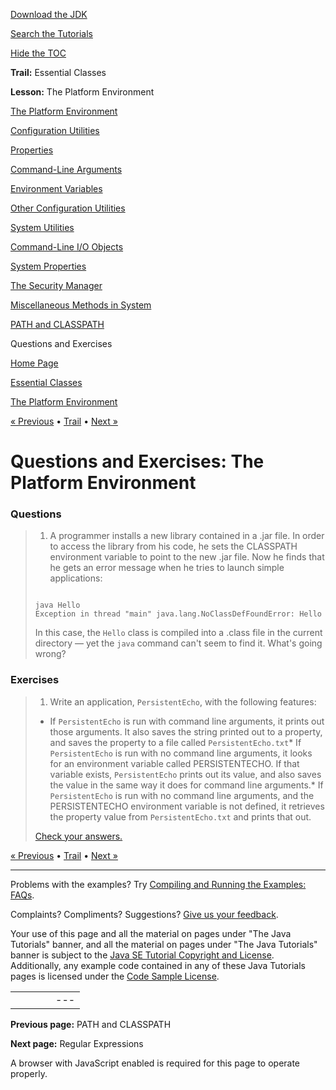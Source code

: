 [Download
the JDK](http://java.sun.com/javase/6/download.jsp)
  
[Search the
Tutorials](../../../search.html)
  
[Hide the TOC](javascript:toggleLeft())

**Trail:** Essential Classes
  
**Lesson:** The Platform Environment

[The Platform Environment](../index.html)

[Configuration Utilities](../config.html)

[Properties](../properties.html)

[Command-Line Arguments](../cmdLineArgs.html)

[Environment Variables](../env.html)

[Other Configuration Utilities](../other.html)

[System Utilities](../system.html)

[Command-Line I/O Objects](../cl.html)

[System Properties](../sysprop.html)

[The Security Manager](../security.html)

[Miscellaneous Methods in System](../sysmisc.html)

[PATH and CLASSPATH](../paths.html)

Questions and Exercises

[Home Page](../../../index.html)
>
[Essential Classes](../../index.html)
>
[The Platform Environment](../index.html)

[« Previous](../paths.html) • [Trail](../../TOC.html) • [Next »](../../regex/index.html)

# Questions and Exercises: The Platform Environment

### Questions

> 1. A programmer installs a new library contained in a .jar file.
> In order to access the library from his code, he sets the CLASSPATH
> environment variable to point to the new .jar file. Now he finds
> that he gets an error message when he tries to launch simple
> applications:
>
> ```
>
> java Hello
> Exception in thread "main" java.lang.NoClassDefFoundError: Hello
>
> ```
>
> In this case, the `Hello` class is compiled into a .class
> file in the current directory — yet the `java`
> command can't seem to find it. What's going wrong?

### Exercises

> 1. Write an application, `PersistentEcho`, with the
> following features:
>
> * If `PersistentEcho` is run with command line
>   arguments, it prints out those arguments. It also saves the
>   string printed out to a property, and saves the property to a
>   file called `PersistentEcho.txt`* If `PersistentEcho` is run with no command line
>     arguments, it looks for an environment variable called
>     PERSISTENTECHO. If that variable exists,
>     `PersistentEcho` prints out its value, and also saves the
>     value in the same way it does for command line arguments.* If `PersistentEcho` is run with no command line
>       arguments, and the PERSISTENTECHO environment variable is not
>       defined, it retrieves the property value from
>       `PersistentEcho.txt` and prints that out.
>
> [Check your answers.](answers.html)

[« Previous](../paths.html)
•
[Trail](../../TOC.html)
•
[Next »](../../regex/index.html)

---

Problems with the examples? Try [Compiling and Running
the Examples: FAQs](../../../information/run-examples.html).
  
Complaints? Compliments? Suggestions? [Give
us your feedback](http://download.oracle.com/javase/feedback.html).

Your use of this page and all the material on pages under "The Java Tutorials" banner,
and all the material on pages under "The Java Tutorials" banner is subject to the [Java SE Tutorial Copyright
and License](../../../information/license.html).
Additionally, any example code contained in any of these Java
Tutorials pages is licensed under the
[Code
Sample License](http://developers.sun.com/license/berkeley_license.html).

|  |  |  |  |  |
| --- | --- | --- | --- | --- |
| |  |  | | --- | --- | | duke image | Oracle logo | | [About Oracle](http://www.oracle.com/us/corporate/index.html) | [Oracle Technology Network](http://www.oracle.com/technology/index.html) | [Terms of Service](https://www.samplecode.oracle.com/servlets/CompulsoryClickThrough?type=TermsOfService) | Copyright © 1995, 2011 Oracle and/or its affiliates. All rights reserved. |

**Previous page:** PATH and CLASSPATH
  
**Next page:** Regular Expressions




A browser with JavaScript enabled is required for this page to operate properly.